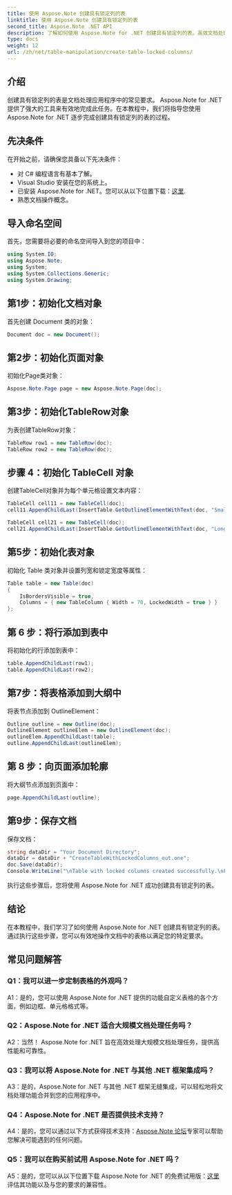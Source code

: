 ```yaml
---
title: 使用 Aspose.Note 创建具有锁定列的表
linktitle: 使用 Aspose.Note 创建具有锁定列的表
second_title: Aspose.Note .NET API
description: 了解如何使用 Aspose.Note for .NET 创建具有锁定列的表。高效文档处理任务的分步指南。
type: docs
weight: 12
url: /zh/net/table-manipulation/create-table-locked-columns/
---
```

## 介绍

创建具有锁定列的表是文档处理应用程序中的常见要求。 Aspose.Note for .NET 提供了强大的工具来有效地完成此任务。在本教程中，我们将指导您使用 Aspose.Note for .NET 逐步完成创建具有锁定列的表的过程。

## 先决条件

在开始之前，请确保您具备以下先决条件：

- 对 C# 编程语言有基本了解。
- Visual Studio 安装在您的系统上。
- 已安装 Aspose.Note for .NET。您可以从以下位置下载：[这里](https://releases.aspose.com/note/net/).
- 熟悉文档操作概念。

## 导入命名空间

首先，您需要将必要的命名空间导入到您的项目中：

```csharp
using System.IO;
using Aspose.Note;
using System;
using System.Collections.Generic;
using System.Drawing;
```

## 第1步：初始化文档对象

首先创建 Document 类的对象：

```csharp
Document doc = new Document();
```

## 第2步：初始化页面对象

初始化Page类对象：

```csharp
Aspose.Note.Page page = new Aspose.Note.Page(doc);
```

## 第3步：初始化TableRow对象

为表创建TableRow对象：

```csharp
TableRow row1 = new TableRow(doc);
TableRow row2 = new TableRow(doc);
```

## 步骤 4：初始化 TableCell 对象

创建TableCell对象并为每个单元格设置文本内容：

```csharp
TableCell cell11 = new TableCell(doc);
cell11.AppendChildLast(InsertTable.GetOutlineElementWithText(doc, "Small text"));

TableCell cell21 = new TableCell(doc);
cell21.AppendChildLast(InsertTable.GetOutlineElementWithText(doc, "Long text with several words and spaces."));
```

## 第5步：初始化表对象

初始化 Table 类对象并设置列宽和锁定宽度等属性：

```csharp
Table table = new Table(doc)
{
    IsBordersVisible = true,
    Columns = { new TableColumn { Width = 70, LockedWidth = true } }
};
```

## 第 6 步：将行添加到表中

将初始化的行添加到表中：

```csharp
table.AppendChildLast(row1);
table.AppendChildLast(row2);
```

## 第7步：将表格添加到大纲中

将表节点添加到 OutlineElement：

```csharp
Outline outline = new Outline(doc);
OutlineElement outlineElem = new OutlineElement(doc);
outlineElem.AppendChildLast(table);
outline.AppendChildLast(outlineElem);
```

## 第 8 步：向页面添加轮廓

将大纲节点添加到页面中：

```csharp
page.AppendChildLast(outline);
```

## 第9步：保存文档

保存文档：

```csharp
string dataDir = "Your Document Directory";
dataDir = dataDir + "CreateTableWithLockedColumns_out.one";
doc.Save(dataDir);
Console.WriteLine("\nTable with locked columns created successfully.\nFile saved at " + dataDir);
```

执行这些步骤后，您将使用 Aspose.Note for .NET 成功创建具有锁定列的表。

## 结论

在本教程中，我们学习了如何使用 Aspose.Note for .NET 创建具有锁定列的表。通过执行这些步骤，您可以有效地操作文档中的表格以满足您的特定要求。

## 常见问题解答

### Q1：我可以进一步定制表格的外观吗？

A1：是的，您可以使用 Aspose.Note for .NET 提供的功能自定义表格的各个方面，例如边框、单元格格式等。

### Q2：Aspose.Note for .NET 适合大规模文档处理任务吗？

A2：当然！ Aspose.Note for .NET 旨在高效处理大规模文档处理任务，提供高性能和可靠性。

### Q3：我可以将 Aspose.Note for .NET 与其他 .NET 框架集成吗？

A3：是的，Aspose.Note for .NET 与其他 .NET 框架无缝集成，可以轻松地将文档处理功能合并到您的应用程序中。

### Q4：Aspose.Note for .NET 是否提供技术支持？

A4：是的，您可以通过以下方式获得技术支持：[Aspose.Note 论坛](https://forum.aspose.com/c/note/28)专家可以帮助您解决可能遇到的任何问题。

### Q5：我可以在购买前试用 Aspose.Note for .NET 吗？

 A5：是的，您可以从以下位置下载 Aspose.Note for .NET 的免费试用版：[这里](https://releases.aspose.com/)评估其功能以及与您的要求的兼容性。
